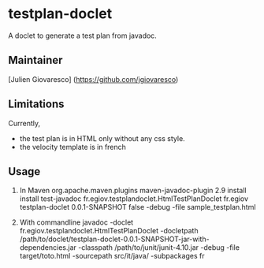 testplan-doclet
===============

A doclet to generate a test plan from javadoc.

Maintainer
----------

[Julien Giovaresco] (https://github.com/jgiovaresco)

Limitations
-----------

Currently, 
 * the test plan is in HTML only without any css style.
 * the velocity template is in french
  

Usage
-----

1. In Maven 
	<plugin>
		<groupId>org.apache.maven.plugins</groupId>
		<artifactId>maven-javadoc-plugin</artifactId>
		<version>2.9</version>
		<executions>
			<execution>
				<id>install</id>
				<phase>install</phase>
				<goals>
					<goal>test-javadoc</goal>
				</goals>
			</execution>
		</executions>
		<configuration>
			<doclet>fr.egiov.testplandoclet.HtmlTestPlanDoclet</doclet>
			<docletArtifact>
				<groupId>fr.egiov</groupId>
				<artifactId>testplan-doclet</artifactId>
				<version>0.0.1-SNAPSHOT</version>
			</docletArtifact>
			<useStandardDocletOptions>false</useStandardDocletOptions>
			<additionalparam>-debug -file sample_testplan.html</additionalparam>
		</configuration>
	</plugin>

2. With commandline
	javadoc -doclet fr.egiov.testplandoclet.HtmlTestPlanDoclet -docletpath /path/to/doclet/testplan-doclet-0.0.1-SNAPSHOT-jar-with-dependencies.jar -classpath /path/to/junit/junit-4.10.jar -debug -file target/toto.html -sourcepath src/it/java/ -subpackages fr
	
